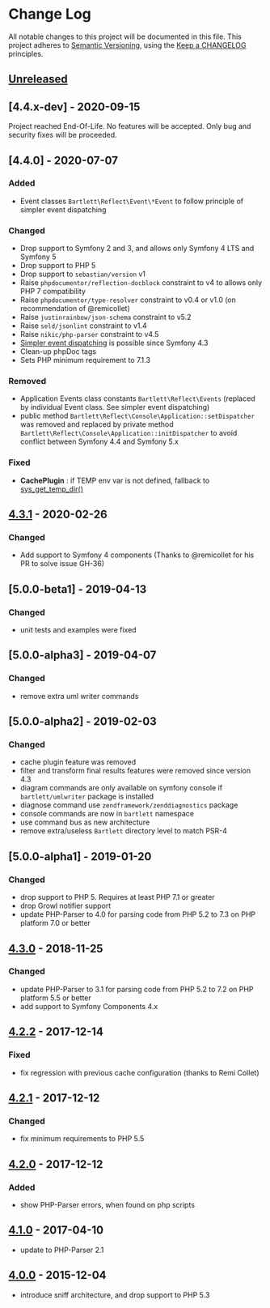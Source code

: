 # Change Log

All notable changes to this project will be documented in this file.
This project adheres to [Semantic Versioning](http://semver.org/),
using the [Keep a CHANGELOG](http://keepachangelog.com) principles.

## [Unreleased]

## [4.4.x-dev] - 2020-09-15

Project reached End-Of-Life.
No features will be accepted. Only bug and security fixes will be proceeded.

## [4.4.0] - 2020-07-07

### Added

- Event classes `Bartlett\Reflect\Event\*Event` to follow principle of simpler event dispatching

### Changed

- Drop support to Symfony 2 and 3, and allows only Symfony 4 LTS and Symfony 5
- Drop support to PHP 5
- Drop support to `sebastian/version` v1
- Raise `phpdocumentor/reflection-docblock` constraint to v4 to allows only PHP 7 compatibility
- Raise `phpdocumentor/type-resolver` constraint to v0.4 or v1.0 (on recommendation of @remicollet)
- Raise `justinrainbow/json-schema` constraint to v5.2
- Raise `seld/jsonlint` constraint to v1.4
- Raise `nikic/php-parser` constraint to v4.5
- [Simpler event dispatching](https://symfony.com/blog/new-in-symfony-4-3-simpler-event-dispatching) is possible since Symfony 4.3
- Clean-up phpDoc tags
- Sets PHP minimum requirement to 7.1.3

### Removed

- Application Events class constants `Bartlett\Reflect\Events` (replaced by individual Event class. See simpler event dispatching)
- public method `Bartlett\Reflect\Console\Application::setDispatcher` was removed and replaced by private method `Bartlett\Reflect\Console\Application::initDispatcher`
  to avoid conflict between Symfony 4.4 and Symfony 5.x

### Fixed

- **CachePlugin** : if TEMP env var is not defined, fallback to [sys_get_temp_dir()](https://www.php.net/manual/en/function.sys-get-temp-dir.php)

## [4.3.1] - 2020-02-26

### Changed

- Add support to Symfony 4 components (Thanks to @remicollet for his PR to solve issue GH-36)

## [5.0.0-beta1] - 2019-04-13

### Changed

- unit tests and examples were fixed

## [5.0.0-alpha3] - 2019-04-07

### Changed

- remove extra uml writer commands

## [5.0.0-alpha2] - 2019-02-03

### Changed

- cache plugin feature was removed
- filter and transform final results features were removed since version 4.3
- diagram commands are only available on symfony console if `bartlett/umlwriter` package is installed
- diagnose command use `zendframework/zenddiagnostics` package
- console commands are now in `bartlett` namespace
- use command bus as new architecture
- remove extra/useless `Bartlett` directory level to match PSR-4

## [5.0.0-alpha1] - 2019-01-20

### Changed

- drop support to PHP 5. Requires at least PHP 7.1 or greater
- drop Growl notifier support
- update PHP-Parser to 4.0 for parsing code from PHP 5.2 to 7.3 on PHP
 platform 7.0 or better

## [4.3.0] - 2018-11-25

### Changed

- update PHP-Parser to 3.1 for parsing code from PHP 5.2 to 7.2 on PHP
 platform 5.5 or better
- add support to Symfony Components 4.x

## [4.2.2] - 2017-12-14

### Fixed

- fix regression with previous cache configuration (thanks to Remi Collet)

## [4.2.1] - 2017-12-12

### Changed

- fix minimum requirements to PHP 5.5

## [4.2.0] - 2017-12-12

### Added

- show PHP-Parser errors, when found on php scripts

## [4.1.0] - 2017-04-10

- update to PHP-Parser 2.1

## [4.0.0] - 2015-12-04

- introduce sniff architecture, and drop support to PHP 5.3

[unreleased]: https://github.com/llaville/php-reflect/compare/4.3.1...HEAD
[4.3.1]: https://github.com/llaville/php-reflect/compare/4.3.0...4.3.1
[4.3.0]: https://github.com/llaville/php-reflect/compare/4.2.2...4.3.0
[4.2.2]: https://github.com/llaville/php-reflect/compare/4.2.1...4.2.2
[4.2.1]: https://github.com/llaville/php-reflect/compare/4.2.0...4.2.1
[4.2.0]: https://github.com/llaville/php-reflect/compare/4.2.1...4.2.0
[4.1.0]: https://github.com/llaville/php-reflect/compare/4.0.0...4.1.0
[4.0.0]: https://github.com/llaville/php-reflect/compare/3.1.2...4.0.0
